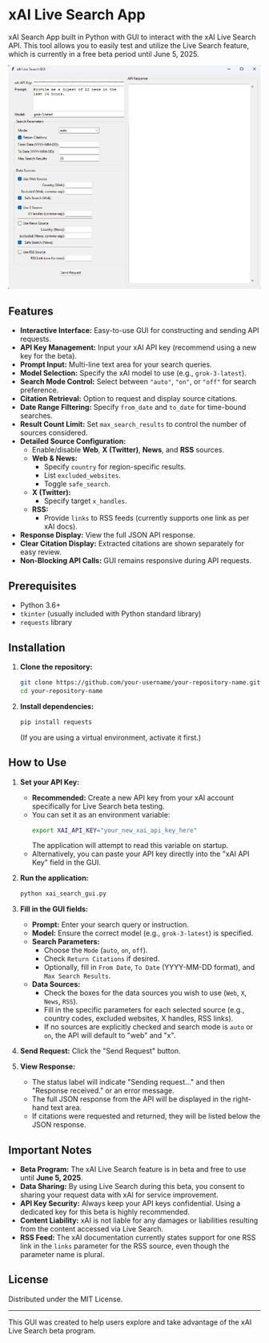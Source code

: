 # xAI Live Search App
xAI Search App built in Python with GUI to interact with the xAI Live Search API. This tool allows you to easily test and utilize the Live Search feature, which is currently in a free beta period until June 5, 2025.


<img src="https://github.com/alby13/xAI-Search-App/blob/main/screenshot.jpg">


## Features

*   **Interactive Interface:** Easy-to-use GUI for constructing and sending API requests.
*   **API Key Management:** Input your xAI API key (recommend using a new key for the beta).
*   **Prompt Input:** Multi-line text area for your search queries.
*   **Model Selection:** Specify the xAI model to use (e.g., `grok-3-latest`).
*   **Search Mode Control:** Select between `"auto"`, `"on"`, or `"off"` for search preference.
*   **Citation Retrieval:** Option to request and display source citations.
*   **Date Range Filtering:** Specify `from_date` and `to_date` for time-bound searches.
*   **Result Count Limit:** Set `max_search_results` to control the number of sources considered.
*   **Detailed Source Configuration:**
    *   Enable/disable **Web**, **X (Twitter)**, **News**, and **RSS** sources.
    *   **Web & News:**
        *   Specify `country` for region-specific results.
        *   List `excluded_websites`.
        *   Toggle `safe_search`.
    *   **X (Twitter):**
        *   Specify target `x_handles`.
    *   **RSS:**
        *   Provide `links` to RSS feeds (currently supports one link as per xAI docs).
*   **Response Display:** View the full JSON API response.
*   **Clear Citation Display:** Extracted citations are shown separately for easy review.
*   **Non-Blocking API Calls:** GUI remains responsive during API requests.

## Prerequisites

*   Python 3.6+
*   `tkinter` (usually included with Python standard library)
*   `requests` library

## Installation

1.  **Clone the repository:**
    ```bash
    git clone https://github.com/your-username/your-repository-name.git
    cd your-repository-name
    ```

2.  **Install dependencies:**
    ```bash
    pip install requests
    ```
    (If you are using a virtual environment, activate it first.)

## How to Use

1.  **Set your API Key:**
    *   **Recommended:** Create a new API key from your xAI account specifically for Live Search beta testing.
    *   You can set it as an environment variable:
        ```bash
        export XAI_API_KEY="your_new_xai_api_key_here"
        ```
        The application will attempt to read this variable on startup.
    *   Alternatively, you can paste your API key directly into the "xAI API Key" field in the GUI.

2.  **Run the application:**
    ```bash
    python xai_search_gui.py
    ```

3.  **Fill in the GUI fields:**
    *   **Prompt:** Enter your search query or instruction.
    *   **Model:** Ensure the correct model (e.g., `grok-3-latest`) is specified.
    *   **Search Parameters:**
        *   Choose the `Mode` (`auto`, `on`, `off`).
        *   Check `Return Citations` if desired.
        *   Optionally, fill in `From Date`, `To Date` (YYYY-MM-DD format), and `Max Search Results`.
    *   **Data Sources:**
        *   Check the boxes for the data sources you wish to use (`Web`, `X`, `News`, `RSS`).
        *   Fill in the specific parameters for each selected source (e.g., country codes, excluded websites, X handles, RSS links).
        *   If no sources are explicitly checked and search mode is `auto` or `on`, the API will default to "web" and "x".

4.  **Send Request:** Click the "Send Request" button.

5.  **View Response:**
    *   The status label will indicate "Sending request..." and then "Response received." or an error message.
    *   The full JSON response from the API will be displayed in the right-hand text area.
    *   If citations were requested and returned, they will be listed below the JSON response.

## Important Notes

*   **Beta Program:** The xAI Live Search feature is in beta and free to use until **June 5, 2025**.
*   **Data Sharing:** By using Live Search during this beta, you consent to sharing your request data with xAI for service improvement.
*   **API Key Security:** Always keep your API keys confidential. Using a dedicated key for this beta is highly recommended.
*   **Content Liability:** xAI is not liable for any damages or liabilities resulting from the content accessed via Live Search.
*   **RSS Feed:** The xAI documentation currently states support for one RSS link in the `links` parameter for the RSS source, even though the parameter name is plural.


## License

Distributed under the MIT License.

---

This GUI was created to help users explore and take advantage of the xAI Live Search beta program.

